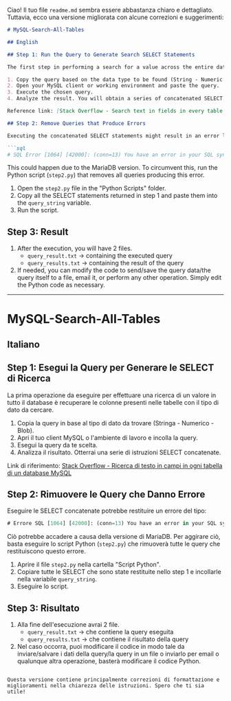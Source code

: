 Ciao! Il tuo file `readme.md` sembra essere abbastanza chiaro e dettagliato. Tuttavia, ecco una versione migliorata con alcune correzioni e suggerimenti:

```markdown
# MySQL-Search-All-Tables

## English

## Step 1: Run the Query to Generate Search SELECT Statements

The first step in performing a search for a value across the entire database is to retrieve the columns present in tables with the data type to be found.

1. Copy the query based on the data type to be found (String - Numeric - Blob).
2. Open your MySQL client or working environment and paste the query.
3. Execute the chosen query.
4. Analyze the result. You will obtain a series of concatenated SELECT statements.

Reference link: [Stack Overflow - Search text in fields in every table of a MySQL database](https://stackoverflow.com/questions/639531/search-text-in-fields-in-every-table-of-a-mysql-database)

## Step 2: Remove Queries that Produce Errors

Executing the concatenated SELECT statements might result in an error like:

```sql
# SQL Error [1064] [42000]: (conn=13) You have an error in your SQL syntax; check the manual that corresponds to your MariaDB server version for the right syntax to use near 'SELECT * FROM ..... WHERE ..... LIKE '.....';¶SELECT * FROM ...' at line 2.
```

This could happen due to the MariaDB version. To circumvent this, run the Python script (`step2.py`) that removes all queries producing this error.

1. Open the `step2.py` file in the "Python Scripts" folder.
2. Copy all the SELECT statements returned in step 1 and paste them into the `query_string` variable.
3. Run the script.

## Step 3: Result

1. After the execution, you will have 2 files.
    - `query_result.txt` -> containing the executed query
    - `query_results.txt` -> containing the result of the query
2. If needed, you can modify the code to send/save the query data/the query itself to a file, email it, or perform any other operation. Simply edit the Python code as necessary.

---

# MySQL-Search-All-Tables

## Italiano

## Step 1: Esegui la Query per Generare le SELECT di Ricerca

La prima operazione da eseguire per effettuare una ricerca di un valore in tutto il database è recuperare le colonne presenti nelle tabelle con il tipo di dato da cercare.

1. Copia la query in base al tipo di dato da trovare (Stringa - Numerico - Blob).
2. Apri il tuo client MySQL o l'ambiente di lavoro e incolla la query.
3. Esegui la query da te scelta.
4. Analizza il risultato. Otterrai una serie di istruzioni SELECT concatenate.

Link di riferimento: [Stack Overflow - Ricerca di testo in campi in ogni tabella di un database MySQL](https://stackoverflow.com/questions/639531/search-text-in-fields-in-every-table-of-a-mysql-database)

## Step 2: Rimuovere le Query che Danno Errore

Eseguire le SELECT concatenate potrebbe restituire un errore del tipo:

```sql
# Errore SQL [1064] [42000]: (conn=13) You have an error in your SQL syntax; check the manual that corresponds to your MariaDB server version for the right syntax to use near 'SELECT * FROM ..... WHERE ..... LIKE '.....';¶SELECT * FROM ...' at line 2.
```

Ciò potrebbe accadere a causa della versione di MariaDB. Per aggirare ciò, basta eseguire lo script Python (`step2.py`) che rimuoverà tutte le query che restituiscono questo errore.

1. Aprire il file `step2.py` nella cartella "Script Python".
2. Copiare tutte le SELECT che sono state restituite nello step 1 e incollarle nella variabile `query_string`.
3. Eseguire lo script.

## Step 3: Risultato

1. Alla fine dell'esecuzione avrai 2 file.
    - `query_result.txt` -> che contiene la query eseguita
    - `query_results.txt` -> che contiene il risultato della query
2. Nel caso occorra, puoi modificare il codice in modo tale da inviare/salvare i dati della query/la query in un file o inviarlo per email o qualunque altra operazione, basterà modificare il codice Python.
```

Questa versione contiene principalmente correzioni di formattazione e miglioramenti nella chiarezza delle istruzioni. Spero che ti sia utile!
